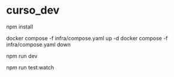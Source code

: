 # curso_dev

npm install

docker compose -f infra/compose.yaml up -d
docker compose -f infra/compose.yaml down

npm run dev

npm run test:watch
